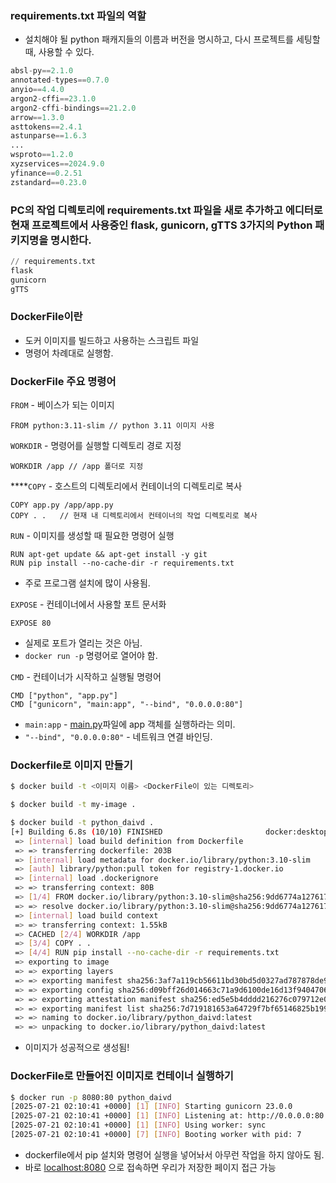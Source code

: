### requirements.txt 파일의 역할

- 설치해야 될 python 패캐지들의 이름과 버전을 명시하고, 다시 프로젝트를 세팅할 때, 사용할 수 있다.

```python
absl-py==2.1.0
annotated-types==0.7.0
anyio==4.4.0
argon2-cffi==23.1.0
argon2-cffi-bindings==21.2.0
arrow==1.3.0
asttokens==2.4.1
astunparse==1.6.3
...
wsproto==1.2.0
xyzservices==2024.9.0
yfinance==0.2.51
zstandard==0.23.0
```

### PC의 작업 디렉토리에 requirements.txt 파일을 새로 추가하고 에디터로 현재 프로젝트에서 사용중인 flask, gunicorn, gTTS 3가지의 Python 패키지명을 명시한다.

```python
// requirements.txt
flask
gunicorn
gTTS
```

### DockerFile이란

- 도커 이미지를 빌드하고 사용하는 스크립트 파일
- 명령어 차례대로 실행함.

### DockerFile 주요 명령어

`FROM` - 베이스가 되는 이미지

```docker
FROM python:3.11-slim // python 3.11 이미지 사용
```

`WORKDIR` - 명령어를 실행할 디렉토리 경로 지정

```docker
WORKDIR /app // /app 폴더로 지정
```

****`COPY` - 호스트의 디렉토리에서 컨테이너의 디렉토리로 복사

```docker
COPY app.py /app/app.py 
COPY . .   // 현재 내 디렉토리에서 컨테이너의 작업 디렉토리로 복사
```

`RUN` - 이미지를 생성할 때 필요한 명령어 실행

```docker
RUN apt-get update && apt-get install -y git
RUN pip install --no-cache-dir -r requirements.txt
```

- 주로 프로그램 설치에 많이 사용됨.

`EXPOSE` - 컨테이너에서 사용할 포트 문서화

```docker
EXPOSE 80
```

- 실제로 포트가 열리는 것은 아님.
- `docker run -p` 명령어로 열어야 함.

`CMD` - 컨테이너가 시작하고 실행될 명령어

```docker
CMD ["python", "app.py"]
CMD ["gunicorn", "main:app", "--bind", "0.0.0.0:80"]
```

- `main:app` - [main.py](http://main.py)파일에 app 객체를 실행하라는 의미.
- `"--bind", "0.0.0.0:80"`  - 네트워크 연결 바인딩.

### Dockerfile로 이미지 만들기

```bash
$ docker build -t <이미지 이름> <DockerFile이 있는 디렉토리>

$ docker build -t my-image .
```

```bash
$ docker build -t python_daivd .
[+] Building 6.8s (10/10) FINISHED                       docker:desktop-linux
 => [internal] load build definition from Dockerfile                     0.0s
 => => transferring dockerfile: 203B                                     0.0s
 => [internal] load metadata for docker.io/library/python:3.10-slim      1.8s
 => [auth] library/python:pull token for registry-1.docker.io            0.0s
 => [internal] load .dockerignore                                        0.0s
 => => transferring context: 80B                                         0.0s
 => [1/4] FROM docker.io/library/python:3.10-slim@sha256:9dd6774a127617  0.0s
 => => resolve docker.io/library/python:3.10-slim@sha256:9dd6774a127617  0.0s
 => [internal] load build context                                        0.0s
 => => transferring context: 1.55kB                                      0.0s
 => CACHED [2/4] WORKDIR /app                                            0.0s
 => [3/4] COPY . .                                                       0.0s
 => [4/4] RUN pip install --no-cache-dir -r requirements.txt             3.9s
 => exporting to image                                                   0.9s 
 => => exporting layers                                                  0.7s 
 => => exporting manifest sha256:3af7a119cb56611bd30bd5d0327ad787878de9  0.0s 
 => => exporting config sha256:d09bff26d014663c71a9d6100de16d13f9404706  0.0s 
 => => exporting attestation manifest sha256:ed5e5b4dddd216276c079712e0  0.0s 
 => => exporting manifest list sha256:7d719181653a64729f7bf65146825b199  0.0s 
 => => naming to docker.io/library/python_daivd:latest                   0.0s
 => => unpacking to docker.io/library/python_daivd:latest  
```

- 이미지가 성공적으로 생성됨!

### DockerFile로 만들어진 이미지로 컨테이너 실행하기

```bash
$ docker run -p 8080:80 python_daivd
[2025-07-21 02:10:41 +0000] [1] [INFO] Starting gunicorn 23.0.0
[2025-07-21 02:10:41 +0000] [1] [INFO] Listening at: http://0.0.0.0:80 (1)
[2025-07-21 02:10:41 +0000] [1] [INFO] Using worker: sync
[2025-07-21 02:10:41 +0000] [7] [INFO] Booting worker with pid: 7
```

- dockerfile에서 pip 설치와 명령어 실행을 넣어놔서 아무런 작업을 하지 않아도 됨.
- 바로 [localhost:8080](http://localhost:8080) 으로 접속하면 우리가 저장한 페이지 접근 가능